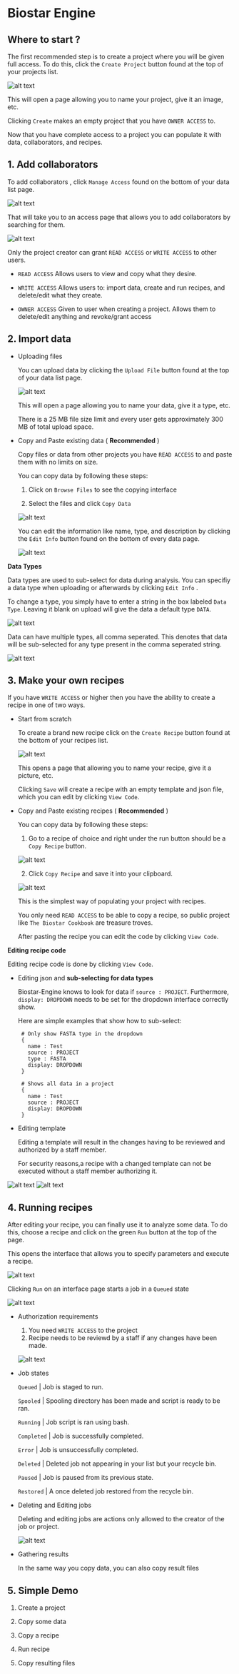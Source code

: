 # Biostar Engine


## Where to start ?

The first recommended step is to create a project where you will be given full access. To do this, click the ```Create Project``` button found at the top of your projects list. 

![alt text](https://github.com/Natay/biostar-recipes/blob/master/docs/images/create_project.png "Create Project")

This will open a page allowing you to name your project, give it an image, etc. 

Clicking `Create` makes an empty project that you have `OWNER ACCESS` to. 

Now that you have complete access to a project you can populate it with data, collaborators, and recipes. 


## 1. Add collaborators

To add collaborators , click ```Manage Access``` found on the bottom of your data list page.

![alt text](https://github.com/Natay/biostar-recipes/blob/master/docs/images/manage_access.png "Manage Access")

That will take you to an access page that allows you to add collaborators by searching for them.

![alt text](https://github.com/Natay/biostar-recipes/blob/master/docs/images/access_interface.png "Manage Access")

Only the project creator can grant `READ ACCESS` or `WRITE ACCESS` to other users.

* `READ ACCESS` Allows users to view and copy what they desire.  

* `WRITE ACCESS` Allows users to: import data, create and run recipes, and delete/edit what they create.

* `OWNER ACCESS` Given to user when creating a project. Allows them to delete/edit anything and revoke/grant access 


## 2. Import data


* Uploading files
   
   You can upload data by clicking the ```Upload File``` button found at the top of your data list page. 
   
   ![alt text](https://github.com/Natay/biostar-recipes/blob/master/docs/images/data_dash.png "Manage Access")
   
   This will open a page allowing you to name your data, give it a type, etc. 

   There is a 25 MB file size limit and every user gets approximately 300 MB of total upload space. 
   
* Copy and Paste existing data ( **Recommended** )

   Copy files or data from other projects you have `READ ACCESS` to and paste them with no limits on size.
   
   You can copy data by following these steps:
   
     1. Click on `Browse Files` to see the copying interface
     
     2. Select the files and click `Copy Data`
     
     ![alt text](https://github.com/Natay/biostar-recipes/blob/master/docs/images/copy_data.png "Copy Data")

   You can edit the information like name, type, and description by clicking the `Edit Info` button found on the bottom of every data page.
   
    ![alt text](https://github.com/Natay/biostar-recipes/blob/master/docs/images/data_info.png "Edit Data")
   
   
**Data Types**


Data types are used to sub-select for data during analysis. You can specifiy a data type when uploading or afterwards by clicking `Edit Info` . 

To change a type, you simply have to enter a string in the box labeled `Data Type`. Leaving it blank on upload will give the data a default type `DATA`.  

![alt text](https://github.com/Natay/biostar-recipes/blob/master/docs/images/data_type.png "Edit Data")

Data can have multiple types, all comma seperated. This denotes that data will be sub-selected for any type present in the comma seperated string.   

![alt text](https://github.com/Natay/biostar-recipes/blob/master/docs/images/data_type2.png "Edit Data")


## 3. Make your own recipes

If you have `WRITE ACCESS` or higher then you have the ability to create a recipe in one of two ways.

* Start from scratch

    To create a brand new recipe click on the ```Create Recipe``` button found at the bottom
    of your recipes list. 
    
    ![alt text](https://github.com/Natay/biostar-recipes/blob/master/docs/images/recipe_create.png "Create Recipe")
    
    This opens a page that allowing you to name your recipe, give it a picture, etc. 
    
    Clicking `Save` will create a recipe with an empty template and json file, which you can edit by clicking `View Code`. 
    
   
* Copy and Paste existing recipes ( **Recommended** )

    You can copy data by following these steps:
    
     1. Go to a recipe of choice and right under the run button should be a `Copy Recipe` button.
     
     ![alt text](https://github.com/Natay/biostar-recipes/blob/master/docs/images/recipe_copy.png "Copy Recipe")
     
     2. Click `Copy Recipe` and save it into your clipboard. 
      
     ![alt text](https://github.com/Natay/biostar-recipes/blob/master/docs/images/recipe_paste.png "Paste Recipe")
      
    This is the simplest way of populating your project with recipes.
    
    You only need `READ ACCESS` to be able to copy a recipe, so public project like `The Biostar Cookbook` are treasure troves.
    
    After pasting the recipe you can edit the code by clicking `View Code`.
    
   
**Editing recipe code**

Editing recipe code is done by clicking `View Code`. 

   * Editing json and **sub-selecting for data types**
      
      Biostar-Engine knows to look for data if `source : PROJECT`. Furthermore, `display: DROPDOWN` needs to be set for the dropdown interface correctly show.
      
      Here are simple examples that show how to sub-select:
      
      
          # Only show FASTA type in the dropdown
          { 
            name : Test
            source : PROJECT
            type : FASTA
            display: DROPDOWN
          }
          
          # Shows all data in a project
          { 
            name : Test
            source : PROJECT
            display: DROPDOWN
          }
    
         
   * Editing template
   
       Editing a template will result in the changes having to be reviewed and authorized by a staff member.
       
       For security reasons,a recipe with a changed template can not be executed without a staff member authorizing it. 
       
   ![alt text](https://github.com/Natay/biostar-recipes/blob/master/docs/images/recipe_code.png "Recipe code")
   ![alt text](https://github.com/Natay/biostar-recipes/blob/master/docs/images/recipe_code2.png "Recipe code")



## 4. Running recipes

After editing your recipe, you can finally use it to analyze some data. To do this, choose a recipe and click on the green ```Run``` button at the top of the page. 

This opens the interface that allows you to specify parameters and execute a recipe.

![alt text](https://github.com/Natay/biostar-recipes/blob/master/docs/images/run_interface.png "interface")

Clicking `Run` on an interface page starts a job in a `Queued` state

![alt text](https://github.com/Natay/biostar-recipes/blob/master/docs/images/params.png)


* Authorization requirements

     1. You need `WRITE ACCESS` to the project
     2. Recipe needs to be reviewd by a staff if any changes have been made.
     
    ![alt text](https://github.com/Natay/biostar-recipes/blob/master/docs/images/template_change.png "Recipe code")
     

* Job states

     `Queued`   | Job is staged to run.
     
     `Spooled`   | Spooling directory has been made and script is ready to be ran.
   
     `Running`   | Job script is ran using bash.
   
     `Completed` | Job is successfully completed.
   
     `Error`     | Job is unsuccessfully completed.
   
     `Deleted`   | Deleted job not appearing in your list but your recycle bin.
   
     `Paused`    | Job is paused from its previous state. 
   
     `Restored`  | A once deleted job restored from the recycle bin. 

* Deleting and Editing jobs
   
   Deleting and editing jobs are actions only allowed to the creator of the job or project. 
   
   ![alt text](https://github.com/Natay/biostar-recipes/blob/master/docs/images/job_edit.png "Recipe code")

* Gathering results

   In the same way you copy data, you can also copy result files 


## 5. Simple Demo


1. Create a project


2. Copy some data


3. Copy a recipe


4. Run recipe


5. Copy resulting files




